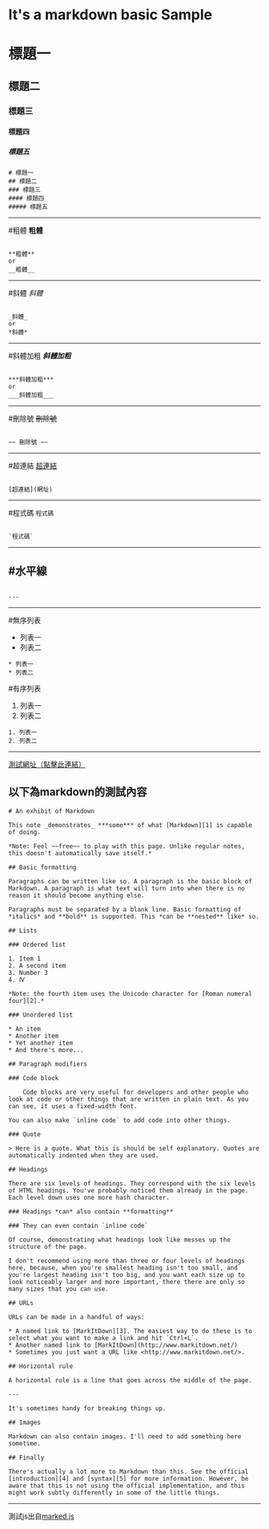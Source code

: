 # It's a markdown basic Sample
# 標題一
## 標題二
### 標題三
#### 標題四
##### 標題五
	# 標題一
	## 標題二
	### 標題三
	#### 標題四
	##### 標題五
---
#粗體
**粗體**
<pre><code>
**粗體**
or
__粗體__
</code></pre>
---
#斜體
_斜體_
<pre><code>
_斜體_
or
*斜體*
</code></pre>
---
#斜體加粗
***斜體加粗***
<pre><code>
***斜體加粗***
or
___斜體加粗___
</code></pre>
---
#刪除號
~~刪除號~~
<pre><code>
~~ 刪除號 ~~
</code></pre>
---
#超連結
[超連結](https://www.google.com/)
<pre><code>
[超連結](網址)
</code></pre>
---
#程式碼
`程式碼`
<pre><code>
`程式碼`
</code></pre>
---
#水平線
---
<pre><code>
---
</code></pre>
---
#無序列表
* 列表一
* 列表二
```
* 列表一
* 列表二
```
#有序列表
1. 列表一
2. 列表二
```
1. 列表一
2. 列表二
```
---
[測試網址（點擊此連結）](https://rshihkaid.github.io/markdownTest/)

以下為markdown的測試內容
---

	# An exhibit of Markdown

	This note _demonstrates_ ***some*** of what [Markdown][1] is capable of doing.

	*Note: Feel ~~free~~ to play with this page. Unlike regular notes, this doesn't automatically save itself.*

	## Basic formatting

	Paragraphs can be written like so. A paragraph is the basic block of Markdown. A paragraph is what text will turn into when there is no reason it should become anything else.

	Paragraphs must be separated by a blank line. Basic formatting of *italics* and **bold** is supported. This *can be **nested** like* so.

	## Lists

	### Ordered list

	1. Item 1
	2. A second item
	3. Number 3
	4. Ⅳ

	*Note: the fourth item uses the Unicode character for [Roman numeral four][2].*

	### Unordered list

	* An item
	* Another item
	* Yet another item
	* And there's more...

	## Paragraph modifiers

	### Code block

	    Code blocks are very useful for developers and other people who look at code or other things that are written in plain text. As you can see, it uses a fixed-width font.

	You can also make `inline code` to add code into other things.

	### Quote

	> Here is a quote. What this is should be self explanatory. Quotes are automatically indented when they are used.

	## Headings

	There are six levels of headings. They correspond with the six levels of HTML headings. You've probably noticed them already in the page. Each level down uses one more hash character.

	### Headings *can* also contain **formatting**

	### They can even contain `inline code`

	Of course, demonstrating what headings look like messes up the structure of the page.

	I don't recommend using more than three or four levels of headings here, because, when you're smallest heading isn't too small, and you're largest heading isn't too big, and you want each size up to look noticeably larger and more important, there there are only so many sizes that you can use.

	## URLs

	URLs can be made in a handful of ways:

	* A named link to [MarkItDown][3]. The easiest way to do these is to select what you want to make a link and hit `Ctrl+L`.
	* Another named link to [MarkItDown](http://www.markitdown.net/)
	* Sometimes you just want a URL like <http://www.markitdown.net/>.

	## Horizontal rule

	A horizontal rule is a line that goes across the middle of the page.

	---

	It's sometimes handy for breaking things up.

	## Images

	Markdown can also contain images. I'll need to add something here sometime.

	## Finally

	There's actually a lot more to Markdown than this. See the official [introduction][4] and [syntax][5] for more information. However, be aware that this is not using the official implementation, and this might work subtly differently in some of the little things.

---

測試js出自[marked.js](https://github.com/chjj/marked)